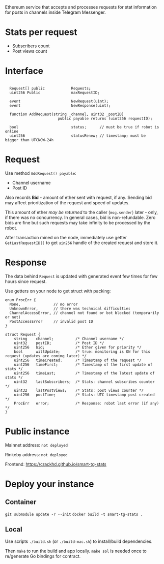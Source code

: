 Ethereum service that accepts and processes requests for
stat information for posts in channels inside Telegram Messenger.

# Stats per request
- Subscribers count
- Post views count

# Interface

```sol

  Request[] public            Requests;
  uint256 Public              maxRequestID;

  event                       NewRequest(uint);
  event                       NewResponse(uint);

  function AddRequest(string _channel, uint32 _postID)
                        public payable returns (uint256 requestID);

  bool                        status;      // must be true if robot is online
  uint256                     statusRenew; // timestamp; must be bigger than UTCNOW-24h
```

# Request
Use method `AddRequest() payable`:

- Channel username
- Post ID

Also records **Bid** - amount of ether sent with request, if any.
Sending bid may affect prioritization of the request and speed of updates.

This amount of ether _may be returned_ to the caller (`msg.sender`) later - only, if there was no concurrency.
In general cases, bid is non-refundable.
Zero bids are fine but such requests may take infinity to be processed by the robot.

After transaction mined on the node,
immediately use getter `GetLastRequestID()` to get `uin256` handle of the created request
and store it.

# Response
The data behind `Request` is updated with generated event few times for few hours since request.

Use getters on your node to get struct with packing:

```sol
enum ProcErr {
  None,               // no error
  UnknownError,       // there was technical difficulties
  ChannelAccessError, // channel not found or bot blocked (temporarily or not)
  PostAccessError     // invalid post ID
}

struct Request {
    string    channel;          /* Channel username */
    uint32    postID;           /* Post ID */
    uint256   bid;              /* Ether given for priority */
    bool      willUpdate;       /* true: monitoring is ON for this request (updates are coming later) */
    uint256   timeCreated;      /* Timestamp of the request */
    uint256   timeFirst;        /* Timestamp of the first update of stats */
    uint256   timeLast;         /* Timestamp of the latest update of stats */
    uint32    lastSubscribers;  /* Stats: channel subscribes counter */
    uint32    lastPostViews;    /* Stats: post views counter */
    uint256   postTime;         /* Stats: UTC timestamp post created */
    ProcErr   error;            /* Response: robot last error (if any) */
}
```

# Public instance

Mainnet address:
`not deployed`

Rinkeby address:
`not deployed`

Frontend: https://crackhd.github.io/smart-tg-stats

# Deploy your instance

## Container
`git submodule update -r --init`
`docker build -t smart-tg-stats .`

## Local
Use scripts `./build.sh` (or `./build-mac.sh`) to install/build dependencies.

Then `make` to run the build and app locally.
`make sol` is needed once to re/generate Go bindings for contract.
